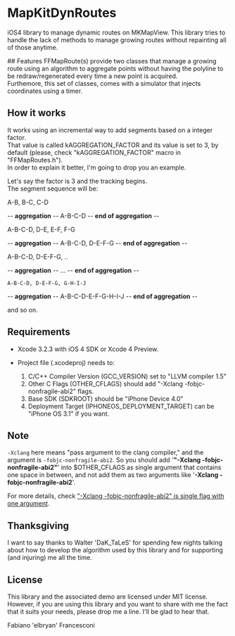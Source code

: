 # MapKitDynRoutes

iOS4 library to manage dynamic routes on MKMapView.
This library tries to handle the lack of methods to manage growing routes without
repainting all of those anytime.

## Features
FFMapRoute(s) provide two classes that manage a growing route using an algorithm to aggregate points without having the polyline to be redraw/regenerated every time a new point is acquired.  
Furthemore, this set of classes, comes with a simulator that injects coordinates using a timer.

## How it works
It works using an incremental way to add segments based on a integer factor.  
That value is called kAGGREGATION_FACTOR and its value is set to 3, by default (please, check "kAGGREGATION_FACTOR" macro in "FFMapRoutes.h").  
In order to explain it better, I'm going to drop you an example.  

Let's say the factor is 3 and the tracking begins.  
The segment sequence will be:  

A-B, B-C, C-D

-- **aggregation** --
	A-B-C-D
-- **end of aggregation** --

A-B-C-D, D-E, E-F, F-G

-- **aggregation** --
	A-B-C-D, D-E-F-G
-- **end of aggregation** --

A-B-C-D, D-E-F-G, ..

-- **aggregation** --
	...
-- **end of aggregation** --

	A-B-C-D, D-E-F-G, G-H-I-J

-- **aggregation** --
	A-B-C-D-E-F-G-H-I-J
-- **end of aggregation** --

and so on.

## Requirements

* Xcode 3.2.3 with iOS 4 SDK or Xcode 4 Preview.
* Project file (.xcodeproj) needs to:

  1. C/C++ Compiler Version (GCC_VERSION) set to "LLVM compiler 1.5"
  2. Other C Flags (OTHER_CFLAGS) should add "-Xclang -fobjc-nonfragile-abi2" flags. 
  3. Base SDK (SDKROOT) should be "iPhone Device 4.0"
  4. Deployment Target (IPHONEOS_DEPLOYMENT_TARGET) can be "iPhone OS 3.1" if you want.

## Note

<code>-Xclang</code> here means "pass argument to the clang compiler," and the argument is <code>-fobjc-nonfragile-abi2</code>. So you should add '**"-Xclang -fobjc-nonfragile-abi2"**' into $OTHER_CFLAGS as single argument that contains one space in between, and not add them as two arguments like '**-Xclang -fobjc-nonfragile-abi2**'.

For more details, check ["-Xclang -fobjc-nonfragile-abi2" is single flag with one argument][1].

## Thanksgiving
I want to say thanks to Walter 'DaK_TaLeS' for spending few nights talking about how to develop the algorithm used by this library and for supporting (and injuring) me all the time.

## License

This library and the associated demo are licensed under MIT license.  
However, if you are using this library and you want to share with me the fact that it suits your needs, please drop me a line. I'll be glad to hear that.

[1]:http://digdog.tumblr.com/post/833744044/xclang-fobjc-nonfragile-abi2-is-single-flag-with 

Fabiano 'elbryan' Francesconi

